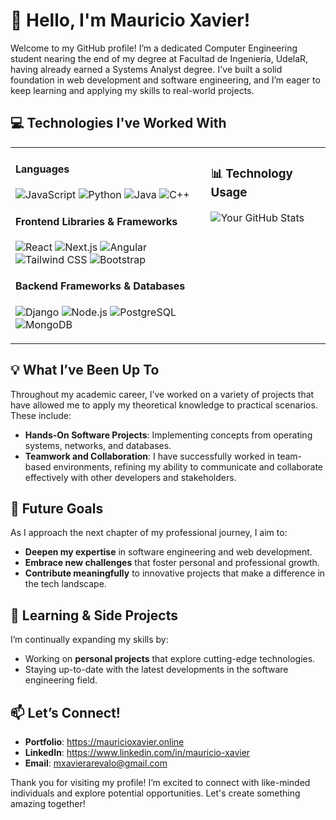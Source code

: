 # 👋 Hello, I'm Mauricio Xavier! 

Welcome to my GitHub profile! I’m a dedicated Computer Engineering student nearing the end of my degree at Facultad de Ingeniería, UdelaR, having already earned a Systems Analyst degree. I've built a solid foundation in web development and software engineering, and I’m eager to keep learning and applying my skills to real-world projects.

## 💻 Technologies I've Worked With

<table style="border-collapse: collapse; border: none;">
<tr>
<td valign="top" width="62%" style="border: none;">

#### Languages
![JavaScript](https://img.shields.io/badge/-JavaScript-black?style=flat-square&logo=javascript)
![Python](https://img.shields.io/badge/-Python-black?style=flat-square&logo=python)
![Java](https://img.shields.io/badge/-Java-black?style=flat-square&logo=java)
![C++](https://img.shields.io/badge/-C++-black?style=flat-square&logo=cplusplus)

#### Frontend Libraries & Frameworks
![React](https://img.shields.io/badge/-React-black?style=flat-square&logo=react)
![Next.js](https://img.shields.io/badge/-Next.js-black?style=flat-square&logo=next.js)
![Angular](https://img.shields.io/badge/-Angular-black?style=flat-square&logo=angular)
![Tailwind CSS](https://img.shields.io/badge/-Tailwind%20CSS-black?style=flat-square&logo=tailwindcss)
![Bootstrap](https://img.shields.io/badge/-Bootstrap-black?style=flat-square&logo=bootstrap)

#### Backend Frameworks & Databases
![Django](https://img.shields.io/badge/-Django-black?style=flat-square&logo=django)
![Node.js](https://img.shields.io/badge/-Node.js-black?style=flat-square&logo=nodedotjs)
![PostgreSQL](https://img.shields.io/badge/-PostgreSQL-black?style=flat-square&logo=postgresql)
![MongoDB](https://img.shields.io/badge/-MongoDB-black?style=flat-square&logo=mongodb)

</td>
<td valign="top" width="38%" style="border: none;">

### 📊 Technology Usage
![Your GitHub Stats](https://github-readme-stats.vercel.app/api/top-langs/?username=maurixavi&layout=compact&theme=dark&hide=jupyter%20notebook)

</td>
</tr>
</table>


## 💡 What I’ve Been Up To
Throughout my academic career, I’ve worked on a variety of projects that have allowed me to apply my theoretical knowledge to practical scenarios. These include:
- **Hands-On Software Projects**: Implementing concepts from operating systems, networks, and databases.
- **Teamwork and Collaboration**: I have successfully worked in team-based environments, refining my ability to communicate and collaborate effectively with other developers and stakeholders.

## 🚀 Future Goals
As I approach the next chapter of my professional journey, I aim to:
- **Deepen my expertise** in software engineering and web development.
- **Embrace new challenges** that foster personal and professional growth.
- **Contribute meaningfully** to innovative projects that make a difference in the tech landscape.

## 🌱 Learning & Side Projects
I’m continually expanding my skills by:
- Working on **personal projects** that explore cutting-edge technologies.
- Staying up-to-date with the latest developments in the software engineering field.

## 📫 Let’s Connect!
- **Portfolio**: https://mauricioxavier.online
- **LinkedIn**: https://www.linkedin.com/in/mauricio-xavier
- **Email**: mxavierarevalo@gmail.com

Thank you for visiting my profile! I’m excited to connect with like-minded individuals and explore potential opportunities. Let's create something amazing together!
